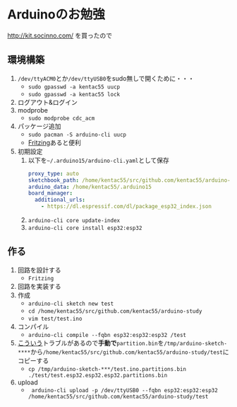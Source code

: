 # Arduinoのお勉強

http://kit.socinno.com/ を買ったので

## 環境構築

1. `/dev/ttyACM0`とか`/dev/ttyUSB0`をsudo無しで開くために・・・
    - `sudo gpasswd -a kentac55 uucp`
    - `sudo gpasswd -a kentac55 lock`
1. ログアウト&ログイン
1. modprobe
    - `sudo modprobe cdc_acm`
1. パッケージ追加
    - `sudo pacman -S arduino-cli uucp`
    - [Fritzing](https://aur.archlinux.org/packages/fritzing/)あると便利
1. 初期設定
    1. 以下を`~/.arduino15/arduino-cli.yaml`として保存
        ```yaml
        proxy_type: auto
        sketchbook_path: /home/kentac55/src/github.com/kentac55/arduino-study
        arduino_data: /home/kentac55/.arduino15
        board_manager:
          additional_urls:
            - https://dl.espressif.com/dl/package_esp32_index.json
        ```
    1. `arduino-cli core update-index`
    1. `arduino-cli core install esp32:esp32`

## 作る

1. 回路を設計する
    - `Fritzing`
1. 回路を実装する
1. 作成
    - `arduino-cli sketch new test`
    - `cd /home/kentac55/src/github.com/kentac55/arduino-study`
    - `vim test/test.ino`
1. コンパイル
    - `arduino-cli compile --fqbn esp32:esp32:esp32 /test`
1. [こういう](https://github.com/arduino/arduino-cli/issues/163)トラブルがあるので**手動で**`partition.bin`を`/tmp/arduino-sketch-****`から`/home/kentac55/src/github.com/kentac55/arduino-study/test`にコピーする
    - `cp /tmp/arduino-sketch-***/test.ino.partitions.bin ./test/test.esp32.esp32.esp32.partitions.bin`
1. upload
    - ` arduino-cli upload -p /dev/ttyUSB0 --fqbn esp32:esp32:esp32 /home/kentac55/src/github.com/kentac55/arduino-study/test`
